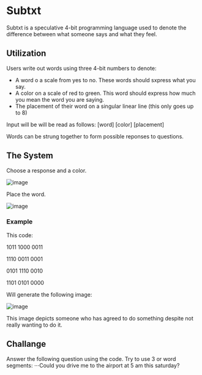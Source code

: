 # Subtxt
Subtxt is a speculative 4-bit programming language used to denote the difference between what someone says and what they feel.
## Utilization
Users write out words using three 4-bit numbers to denote:
- A word o a scale from yes to no. These words should sxpress what you say.
- A color on a scale of red to green. This word should express how much you mean the word you are saying.
- The placement of their word on a singular linear line (this only goes up to 8)
  
Input will be will be read as follows:
[word] [color] [placement]

Words can be strung together to form possible reponses to questions.

## The System
Choose a response and a color.

![image](https://github.com/user-attachments/assets/f92685f2-afd5-4267-9ad7-9604fa2302fa)

Place the word.

![image](https://github.com/user-attachments/assets/f8834969-cf56-4468-ac16-8cfac199b077)

### Example
This code:

1011 1000 0011

1110 0011 0001

0101 1110 0010

1101 0101 0000

Will generate  the following image:

![image](https://github.com/user-attachments/assets/f2f580f8-4b28-4493-acbe-4e70b91a6add)


This image depicts someone who has agreed to do something despite not really wanting to do it.

## Challange
Answer the following question using the code. Try to use 3 or word segments:
⋅⋅⋅Could you drive me to the airport at 5 am this saturday?

